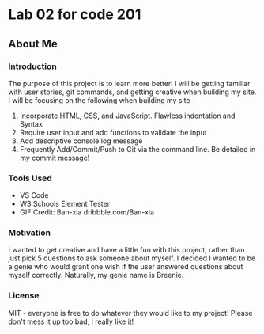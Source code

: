 # Lab 02 for code 201
## About Me

### Introduction
The purpose of this project is to learn more better! I will be getting familiar with user stories, git commands, and getting creative when building my site. I will be focusing on the following when building my site - 

<ol>
  <li>Incorporate HTML, CSS, and JavaScript. Flawless indentation and Syntax</li>
  <li>Require user input and add functions to validate the input</li>
  <li>Add descriptive console log message</li>
  <li>Frequently Add/Commit/Push to Git via the command line. Be detailed in my commit message!</li>
</ol>  

### Tools Used
  <ul>
    <li>VS Code</li>
    <li>W3 Schools Element Tester</li>
    <li>GIF Credit: Ban-xia dribbble.com/Ban-xia
  </ul>  




### Motivation
I wanted to get creative and have a little fun with this project, rather than just pick 5 questions to ask someone about myself. I decided I wanted to be a genie who would grant one wish if the user answered questions about myself correctly. Naturally, my genie name is Breenie.


### License
MIT - everyone is free to do whatever they would like to my project! Please don't mess it up too bad, I really like it!

